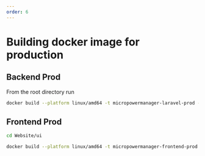 ```yaml
---
order: 6
---
```


# Building docker image for production

## Backend Prod

From the root directory run

```bash
docker build --platform linux/amd64 -t micropowermanager-laravel-prod -f Docker/DockerfileLaravelProd .
```

## Frontend Prod

```bash
cd Website/ui
```

```bash
docker build --platform linux/amd64 -t micropowermanager-frontend-prod -f Dockerfile
```
